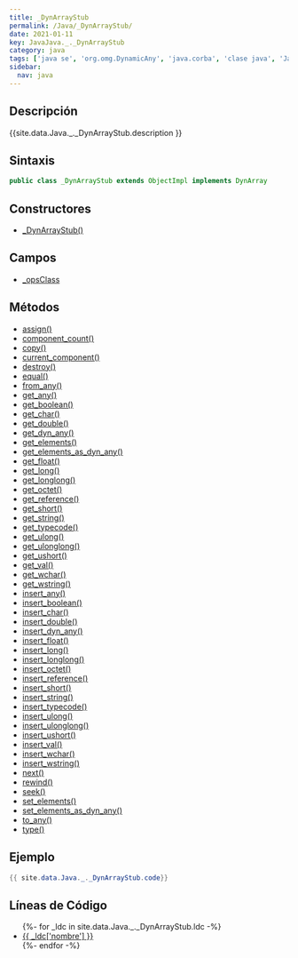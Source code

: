```yaml
---
title: _DynArrayStub
permalink: /Java/_DynArrayStub/
date: 2021-01-11
key: JavaJava._._DynArrayStub
category: java
tags: ['java se', 'org.omg.DynamicAny', 'java.corba', 'clase java', 'Java 1.0']
sidebar: 
  nav: java
---
```


## Descripción
{{site.data.Java._._DynArrayStub.description }}

## Sintaxis
~~~java
public class _DynArrayStub extends ObjectImpl implements DynArray
~~~

## Constructores
* [_DynArrayStub()](/Java/_DynArrayStub/_DynArrayStub/)

## Campos
* [_opsClass](/Java/_DynArrayStub/_opsClass)

## Métodos
* [assign()](/Java/_DynArrayStub/assign)
* [component_count()](/Java/_DynArrayStub/component_count)
* [copy()](/Java/_DynArrayStub/copy)
* [current_component()](/Java/_DynArrayStub/current_component)
* [destroy()](/Java/_DynArrayStub/destroy)
* [equal()](/Java/_DynArrayStub/equal)
* [from_any()](/Java/_DynArrayStub/from_any)
* [get_any()](/Java/_DynArrayStub/get_any)
* [get_boolean()](/Java/_DynArrayStub/get_boolean)
* [get_char()](/Java/_DynArrayStub/get_char)
* [get_double()](/Java/_DynArrayStub/get_double)
* [get_dyn_any()](/Java/_DynArrayStub/get_dyn_any)
* [get_elements()](/Java/_DynArrayStub/get_elements)
* [get_elements_as_dyn_any()](/Java/_DynArrayStub/get_elements_as_dyn_any)
* [get_float()](/Java/_DynArrayStub/get_float)
* [get_long()](/Java/_DynArrayStub/get_long)
* [get_longlong()](/Java/_DynArrayStub/get_longlong)
* [get_octet()](/Java/_DynArrayStub/get_octet)
* [get_reference()](/Java/_DynArrayStub/get_reference)
* [get_short()](/Java/_DynArrayStub/get_short)
* [get_string()](/Java/_DynArrayStub/get_string)
* [get_typecode()](/Java/_DynArrayStub/get_typecode)
* [get_ulong()](/Java/_DynArrayStub/get_ulong)
* [get_ulonglong()](/Java/_DynArrayStub/get_ulonglong)
* [get_ushort()](/Java/_DynArrayStub/get_ushort)
* [get_val()](/Java/_DynArrayStub/get_val)
* [get_wchar()](/Java/_DynArrayStub/get_wchar)
* [get_wstring()](/Java/_DynArrayStub/get_wstring)
* [insert_any()](/Java/_DynArrayStub/insert_any)
* [insert_boolean()](/Java/_DynArrayStub/insert_boolean)
* [insert_char()](/Java/_DynArrayStub/insert_char)
* [insert_double()](/Java/_DynArrayStub/insert_double)
* [insert_dyn_any()](/Java/_DynArrayStub/insert_dyn_any)
* [insert_float()](/Java/_DynArrayStub/insert_float)
* [insert_long()](/Java/_DynArrayStub/insert_long)
* [insert_longlong()](/Java/_DynArrayStub/insert_longlong)
* [insert_octet()](/Java/_DynArrayStub/insert_octet)
* [insert_reference()](/Java/_DynArrayStub/insert_reference)
* [insert_short()](/Java/_DynArrayStub/insert_short)
* [insert_string()](/Java/_DynArrayStub/insert_string)
* [insert_typecode()](/Java/_DynArrayStub/insert_typecode)
* [insert_ulong()](/Java/_DynArrayStub/insert_ulong)
* [insert_ulonglong()](/Java/_DynArrayStub/insert_ulonglong)
* [insert_ushort()](/Java/_DynArrayStub/insert_ushort)
* [insert_val()](/Java/_DynArrayStub/insert_val)
* [insert_wchar()](/Java/_DynArrayStub/insert_wchar)
* [insert_wstring()](/Java/_DynArrayStub/insert_wstring)
* [next()](/Java/_DynArrayStub/next)
* [rewind()](/Java/_DynArrayStub/rewind)
* [seek()](/Java/_DynArrayStub/seek)
* [set_elements()](/Java/_DynArrayStub/set_elements)
* [set_elements_as_dyn_any()](/Java/_DynArrayStub/set_elements_as_dyn_any)
* [to_any()](/Java/_DynArrayStub/to_any)
* [type()](/Java/_DynArrayStub/type)

## Ejemplo
~~~java
{{ site.data.Java._._DynArrayStub.code}}
~~~

## Líneas de Código
<ul>
{%- for _ldc in site.data.Java._._DynArrayStub.ldc -%}
   <li>
       <a href="{{_ldc['url'] }}">{{ _ldc['nombre'] }}</a>
   </li>
{%- endfor -%}
</ul>
